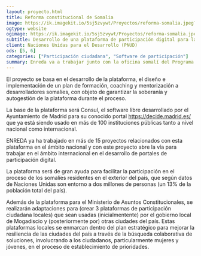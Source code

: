 ```yaml
---
layout: proyecto.html
title: Reforma constitucional de Somalia
image: https://ik.imagekit.io/5sj5zvywt/Proyectos/reforma-somalia.jpeg?updatedAt=1699551928974
ogtype: website
ogimage: https://ik.imagekit.io/5sj5zvywt/Proyectos/reforma-somalia.jpeg?updatedAt=1699551928974
subtitle: Desarrollo de una plataforma de participación digital para la reforma constitucional.
client: Naciones Unidas para el Desarrollo (PNUD)
ods: [5, 6]
categories: ["Participación ciudadana", "Software de participación"]
summary: Enreda va a trabajar junto con la oficina somalí del Programa de las Naciones Unidas para el Desarrollo (PNUD -UNDP) para desarrollar una plataforma de participación digital, que será usada por Ministerio de Asuntos Constitucionales del Gobierno de Somalia para recibir propuestas ciudadanas en el proceso de reforma constitucional.
---
```


El proyecto se basa en el desarrollo de la plataforma, el diseño e implementación de un plan de formación, coaching y mentorización a desarrolladores somalíes, con objeto de garantizar la soberanía y autogestión de la plataforma durante el proceso.

La base de la plataforma será Consul, el software libre desarrollado por el Ayuntamiento de Madrid para su conocido portal https://decide.madrid.es/ que ya está siendo usado en más de 100 instituciones públicas tanto a nivel nacional como internacional.

ENREDA ya ha trabajado en más de 15 proyectos relacionados con esta plataforma en el ámbito nacional y con este proyecto abre la vía para trabajar en el ámbito internacional en el desarrollo de portales de participación digital.

La plataforma será de gran ayuda para facilitar la participación en el proceso de los somalíes residentes en el exterior del país, que según datos de Naciones Unidas son entorno a dos millones de personas (un 13% de la población total del país).

Además de la plataforma para el Ministerio de Asuntos Constitucionales, se realizarán adaptaciones para (crear 3 plataformas de participación ciudadana locales) que sean usadas (inicialmentente) por el gobierno local de Mogadiscio y (posteriormente por) otras ciudades del país. Estas plataformas locales se enmarcan dentro del plan estratégico para mejorar la resiliencia de las ciudades del país a través de la búsqueda colaborativa de soluciones, involucrando a los ciudadanos, particularmente mujeres y jóvenes, en el proceso de establecimiento de prioridades.
